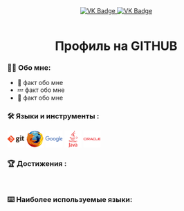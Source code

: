 <div id="badges" align ="center">
  <a href= "https://vk.com/sleepychery">
    <img src = "https://img.shields.io/badge/VK-blue?style=for-the-badge&logo=VK&logoColor=white" alt="VK Badge"/>
  </a>
  
  <a href= "https://mail.google.com/mail/u/0/#inbox">
    <img src = "https://img.shields.io/badge/EMAIL-red?style=for-the-badge&logo=Gmail&logoColor=white" alt="VK Badge"/>
  </a>
</div>

<div id="view prof" align="center">
  <img src="https://komarev.com/ghpvc/?username=CookieNyam&style=flat-square&color=blue" alt=""/>
</div>

<div id="hey there" align="center">
  <h1> Профиль на GITHUB </h1>
</div>

### :woman_technologist: Обо мне: 

- :space_invader: факт обо мне
- :zzz: факт обо мне
- :butterfly: факт обо мне

### :hammer_and_wrench: Языки и инструменты :
<div>
<img src = "https://raw.githubusercontent.com/devicons/devicon/55609aa5bd817ff167afce0d965585c92040787a/icons/git/git-original-wordmark.svg" width="40" height="40"/>
<img src = "https://raw.githubusercontent.com/devicons/devicon/55609aa5bd817ff167afce0d965585c92040787a/icons/firefox/firefox-original.svg" width="40" height="40"/>
<img src = "https://raw.githubusercontent.com/devicons/devicon/55609aa5bd817ff167afce0d965585c92040787a/icons/google/google-plain-wordmark.svg" width="40" height="40"/>
<img src = "https://raw.githubusercontent.com/devicons/devicon/55609aa5bd817ff167afce0d965585c92040787a/icons/java/java-plain-wordmark.svg" width="40" height="40"/>
<img src = "https://raw.githubusercontent.com/devicons/devicon/55609aa5bd817ff167afce0d965585c92040787a/icons/oracle/oracle-original.svg" width="40" height="40"/
</div>

### :trophy: Достижения :

<div>
  <img src="https://github-profile-trophy.vercel.app/?username=CookieNyam" alt=""/>
</div>

### :keyboard: Наиболее используемые языки:
<div>
  <img src="https://github-readme-stats.vercel.app/api/top-langs/?username=CookieNyam" alt=""/>
</div>

